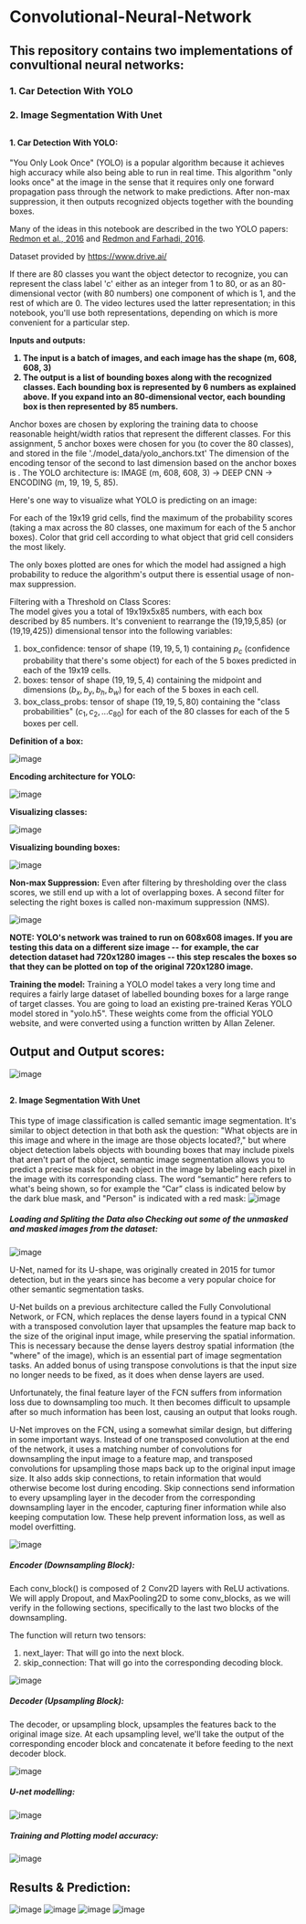 # Convolutional-Neural-Network

## This repository contains two implementations of convultional neural networks: 
### 1. Car Detection With YOLO
### 2. Image Segmentation With Unet
##
#### 1. Car Detection With YOLO:
"You Only Look Once" (YOLO) is a popular algorithm because it achieves high accuracy while also being able to run in real time. This algorithm "only looks once" at the image in the sense that it requires only one forward propagation pass through the network to make predictions. After non-max suppression, it then outputs recognized objects together with the bounding boxes.

Many of the ideas in this notebook are described in the two YOLO papers: [Redmon et al., 2016](https://arxiv.org/abs/1506.02640) and [Redmon and Farhadi, 2016](https://arxiv.org/abs/1612.08242).

Dataset provided by https://www.drive.ai/

If there are 80 classes you want the object detector to recognize, you can represent the class label 'c' either as an integer from 1 to 80, or as an 80-dimensional vector (with 80 numbers) one component of which is 1, and the rest of which are 0. The video lectures used the latter representation; in this notebook, you'll use both representations, depending on which is more convenient for a particular step.

<b>Inputs and outputs:
1. The input is a batch of images, and each image has the shape (m, 608, 608, 3)
2. The output is a list of bounding boxes along with the recognized classes. Each bounding box is represented by 6 numbers as explained above. If you expand  into an 80-dimensional vector, each bounding box is then represented by 85 numbers.
</b>  
Anchor boxes are chosen by exploring the training data to choose reasonable height/width ratios that represent the different classes. For this assignment, 5 anchor boxes were chosen for you (to cover the 80 classes), and stored in the file './model_data/yolo_anchors.txt'
The dimension of the encoding tensor of the second to last dimension based on the anchor boxes is .
The YOLO architecture is: IMAGE (m, 608, 608, 3) -> DEEP CNN -> ENCODING (m, 19, 19, 5, 85).
  
Here's one way to visualize what YOLO is predicting on an image:

For each of the 19x19 grid cells, find the maximum of the probability scores (taking a max across the 80 classes, one maximum for each of the 5 anchor boxes).
Color that grid cell according to what object that grid cell considers the most likely.
  
The only boxes plotted are ones for which the model had assigned a high probability to reduce the algorithm's output there is essential usage of non-max suppression.
  
Filtering with a Threshold on Class Scores: 
<br> The model gives you a total of 19x19x5x85 numbers, with each box described by 85 numbers. It's convenient to rearrange the (19,19,5,85) (or (19,19,425)) dimensional tensor into the following variables:  
1. box_confidence: tensor of shape $(19, 19, 5, 1)$ containing $p_c$ (confidence probability that there's some object) for each of the 5 boxes predicted in each of the 19x19 cells.
2. boxes: tensor of shape $(19, 19, 5, 4)$ containing the midpoint and dimensions $(b_x, b_y, b_h, b_w)$ for each of the 5 boxes in each cell.
3. box_class_probs: tensor of shape $(19, 19, 5, 80)$ containing the "class probabilities" $(c_1, c_2, ... c_{80})$ for each of the 80 classes for each of the 5 boxes per cell.

<b>Definition of a box:</b>

![image](https://user-images.githubusercontent.com/86974424/172105885-9e78f966-d2d8-4967-927a-d5528747d015.png)

<b>Encoding architecture for YOLO:</b>

![image](https://user-images.githubusercontent.com/86974424/172105975-3f2ccda3-6162-4d7c-a24a-04f91f7e8621.png)

<b>Visualizing classes:</b>

![image](https://user-images.githubusercontent.com/86974424/172106077-ec9ab376-9ba5-4b43-ac6a-30d1d64ed253.png)

<b>Visualizing bounding boxes:</b>

![image](https://user-images.githubusercontent.com/86974424/172106143-b63b1d7e-2f71-4956-92e4-bdc3e5786ac2.png)

<b>Non-max Suppression:</b> Even after filtering by thresholding over the class scores, we still end up with a lot of overlapping boxes. A second filter for selecting the right boxes is called non-maximum suppression (NMS).

![image](https://user-images.githubusercontent.com/86974424/172106289-295ce3ca-3386-4043-8650-353552adc92f.png)

<b>NOTE: YOLO's network was trained to run on 608x608 images. If you are testing this data on a different size image -- for example, the car detection dataset had 720x1280 images -- this step rescales the boxes so that they can be plotted on top of the original 720x1280 image.</b>

<b>Training the model:</b>
Training a YOLO model takes a very long time and requires a fairly large dataset of labelled bounding boxes for a large range of target classes. You are going to load an existing pre-trained Keras YOLO model stored in "yolo.h5". These weights come from the official YOLO website, and were converted using a function written by Allan Zelener.

## Output and Output scores:

![image](https://user-images.githubusercontent.com/86974424/172107128-59b47496-ee87-4bc8-96ff-7f588ac2fba8.png)
##
#### 2. Image Segmentation With Unet
This type of image classification is called semantic image segmentation. It's similar to object detection in that both ask the question: "What objects are in this image and where in the image are those objects located?," but where object detection labels objects with bounding boxes that may include pixels that aren't part of the object, semantic image segmentation allows you to predict a precise mask for each object in the image by labeling each pixel in the image with its corresponding class. The word “semantic” here refers to what's being shown, so for example the “Car” class is indicated below by the dark blue mask, and "Person" is indicated with a red mask:
![image](https://user-images.githubusercontent.com/86974424/172108089-80e92ec0-e2ce-47c1-8393-48dbe9233aeb.png)

##### Loading and Spliting the Data also Checking out some of the unmasked and masked images from the dataset:
![image](https://user-images.githubusercontent.com/86974424/172108615-17c64c0b-1728-4978-a234-cbbf182f698d.png)
 
U-Net, named for its U-shape, was originally created in 2015 for tumor detection, but in the years since has become a very popular choice for other semantic segmentation tasks.

U-Net builds on a previous architecture called the Fully Convolutional Network, or FCN, which replaces the dense layers found in a typical CNN with a transposed convolution layer that upsamples the feature map back to the size of the original input image, while preserving the spatial information. This is necessary because the dense layers destroy spatial information (the "where" of the image), which is an essential part of image segmentation tasks. An added bonus of using transpose convolutions is that the input size no longer needs to be fixed, as it does when dense layers are used.

Unfortunately, the final feature layer of the FCN suffers from information loss due to downsampling too much. It then becomes difficult to upsample after so much information has been lost, causing an output that looks rough.

U-Net improves on the FCN, using a somewhat similar design, but differing in some important ways. Instead of one transposed convolution at the end of the network, it uses a matching number of convolutions for downsampling the input image to a feature map, and transposed convolutions for upsampling those maps back up to the original input image size. It also adds skip connections, to retain information that would otherwise become lost during encoding. Skip connections send information to every upsampling layer in the decoder from the corresponding downsampling layer in the encoder, capturing finer information while also keeping computation low. These help prevent information loss, as well as model overfitting.

![image](https://user-images.githubusercontent.com/86974424/172108807-3c474ede-915d-42af-b07c-039b6e817f2e.png)

##### Encoder (Downsampling Block):
Each conv_block() is composed of 2 Conv2D layers with ReLU activations. We will apply Dropout, and MaxPooling2D to some conv_blocks, as we will verify in the following sections, specifically to the last two blocks of the downsampling.

The function will return two tensors:
1. next_layer: That will go into the next block.
2. skip_connection: That will go into the corresponding decoding block.

![image](https://user-images.githubusercontent.com/86974424/172109185-a835d0b9-8da0-4972-970d-10d595eb94d0.png)

##### Decoder (Upsampling Block):
The decoder, or upsampling block, upsamples the features back to the original image size. At each upsampling level, we'll take the output of the corresponding encoder block and concatenate it before feeding to the next decoder block.

![image](https://user-images.githubusercontent.com/86974424/172109306-6bc221e5-e2aa-4dd3-806d-51ddd6cbe971.png)

##### U-net modelling:

![image](https://user-images.githubusercontent.com/86974424/172109394-b719b0b1-ca5c-4d73-9da5-f9f3b0b1f899.png)

##### Training and Plotting model accuracy:

![image](https://user-images.githubusercontent.com/86974424/172109537-46ba6e9d-51b6-4116-8f52-7a5198df9562.png)

## Results & Prediction:
![image](https://user-images.githubusercontent.com/86974424/172109736-749591bc-a10e-46c9-a6a0-aa45079778f0.png)
![image](https://user-images.githubusercontent.com/86974424/172110824-f59d74c6-ee53-496d-9c99-5867aea8e6ae.png)
![image](https://user-images.githubusercontent.com/86974424/172110854-62b7ec0c-d18c-474c-a86c-bfb66f3fdab8.png)
![image](https://user-images.githubusercontent.com/86974424/172110865-b44de46f-a8f7-4257-afd8-a39b955d5380.png)
